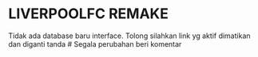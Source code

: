 # LIVERPOOLFC REMAKE
Tidak ada database baru interface.
Tolong silahkan link yg aktif dimatikan dan diganti tanda #
Segala perubahan beri komentar
